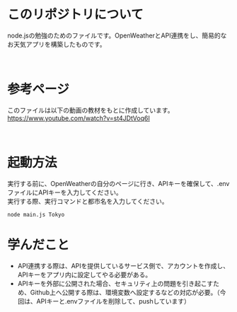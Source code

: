 # このリポジトリについて
node.jsの勉強のためのファイルです。OpenWeatherとAPI連携をし、簡易的なお天気アプリを構築したものです。

<br>

# 参考ページ
このファイルは以下の動画の教材をもとに作成しています。
https://www.youtube.com/watch?v=st4JDtVoq6I

<br>

# 起動方法
実行する前に、OpenWeatherの自分のページに行き、APIキーを確保して、.envファイルにAPIキーを入力してください。<br>
実行する際、実行コマンドと都市名を入力してください。
```:例
node main.js Tokyo
```


# 学んだこと
- API連携する際は、APIを提供しているサービス側で、アカウントを作成し、APIキーをアプリ内に設定してやる必要がある。
- APIキーを外部に公開された場合、セキュリティ上の問題を引き起こすため、Github上へ公開する際は、環境変数へ設定するなどの対応が必要。（今回は、APIキーと.envファイルを削除して、pushしています）



